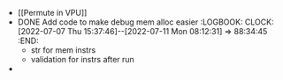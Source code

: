 - [[Permute in VPU]]
- DONE Add code to make debug mem alloc easier
  :LOGBOOK:
  CLOCK: [2022-07-07 Thu 15:37:46]--[2022-07-11 Mon 08:12:31] =>  88:34:45
  :END:
	- str for mem instrs
	- validation for instrs after run
-